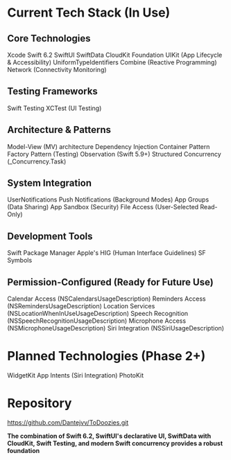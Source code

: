 # Current Tech Stack (In Use)

## Core Technologies
Xcode
Swift 6.2
SwiftUI
SwiftData
CloudKit
Foundation
UIKit (App Lifecycle & Accessibility)
UniformTypeIdentifiers
Combine (Reactive Programming)
Network (Connectivity Monitoring)

## Testing Frameworks
Swift Testing
XCTest (UI Testing)

## Architecture & Patterns
Model-View (MV) architecture
Dependency Injection Container Pattern
Factory Pattern (Testing)
Observation (Swift 5.9+)
Structured Concurrency (_Concurrency.Task)

## System Integration
UserNotifications
Push Notifications (Background Modes)
App Groups (Data Sharing)
App Sandbox (Security)
File Access (User-Selected Read-Only)

## Development Tools
Swift Package Manager
Apple's HIG (Human Interface Guidelines)
SF Symbols

## Permission-Configured (Ready for Future Use)
Calendar Access (NSCalendarsUsageDescription)
Reminders Access (NSRemindersUsageDescription)
Location Services (NSLocationWhenInUseUsageDescription)
Speech Recognition (NSSpeechRecognitionUsageDescription)
Microphone Access (NSMicrophoneUsageDescription)
Siri Integration (NSSiriUsageDescription)

# Planned Technologies (Phase 2+)
WidgetKit
App Intents (Siri Integration)
PhotoKit

# Repository
https://github.com/Dantejvv/ToDoozies.git

**The combination of Swift 6.2, SwiftUI's declarative UI, SwiftData with CloudKit, Swift Testing, and modern Swift concurrency provides a robust foundation** 
